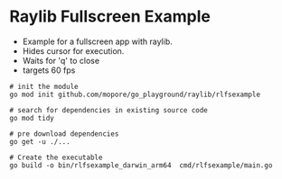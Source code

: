 # Raylib Fullscreen Example

- Example for a fullscreen app with raylib.
- Hides cursor for execution.
- Waits for 'q' to close
- targets 60 fps


```shell
# init the module
go mod init github.com/mopore/go_playground/raylib/rlfsexample

# search for dependencies in existing source code
go mod tidy

# pre download dependencies
go get -u ./...

# Create the executable
go build -o bin/rlfsexample_darwin_arm64  cmd/rlfsexample/main.go
```
